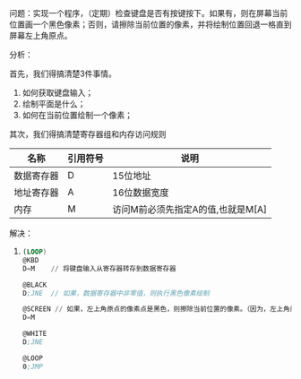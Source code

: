 问题：实现一个程序，（定期）检查键盘是否有按键按下。如果有，则在屏幕当前位置画一个黑色像素；否则，请擦除当前位置的像素，并将绘制位置回退一格直到屏幕左上角原点。



分析：

首先，我们得搞清楚3件事情。

1. 如何获取键盘输入；
2. 绘制平面是什么；
3. 如何在当前位置绘制一个像素；

其次，我们得搞清楚寄存器组和内存访问规则

| 名称   | 引用符号 | 说明 |
|  ----  | ----  | ----  |
| 数据寄存器 |    D    |  15位地址   |
| 地址寄存器 |    A    |   16位数据宽度   |
| 内存     |  M  | 访问M前必须先指定A的值,也就是M[A]|


解决：

1. ```asm
   (LOOP)
   @KBD
   D=M    // 将键盘输入从寄存器转存到数据寄存器

   @BLACK
   D;JNE  // 如果，数据寄存器中非零值，则执行黑色像素绘制

   @SCREEN // 如果，左上角原点的像素点是黑色，则擦除当前位置的像素。（因为，左上角尚未被擦除，则当前位置必然可擦除）
   D=M

   @WHITE
   D;JNE

   @LOOP
   0;JMP
   ```
